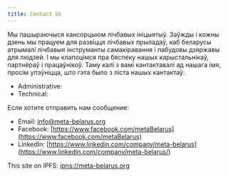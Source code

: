 ```yaml
---
title: Contact Us
---
```

Мы пашыраючыся кансорцыюм лічбавых ініцыятыў. Заўжды і кожны
дзень мы працуем для развіцця лічбавых прыладаў, каб беларусы атрымалі лічбавыя
інструманты самакіравання і пабудовы дзяржавы для людзей. І мы клапоцімся пра
бяспеку нашых карыстальнікаў, партнёраў і працаўнікоў. Таму калі з вамі
кантактавалі ад нашага імя, просім упэўніцца, што гэта было з ліста
нашых кантактаў:

 - Administrative:
 - Technical:

Если хотите отправить нам сообщение:

 - Email: info@meta-belarus.org
 - Facebook: [https://www.facebook.com/metaBelarus](https://www.facebook.com/metaBelarus)
 - LinkedIn: [https://www.linkedin.com/company/meta-belarus](https://www.linkedin.com/company/meta-belarus/)

This site on IPFS: [ipns://meta-belarus.org](ipns://meta-belarus.org)
